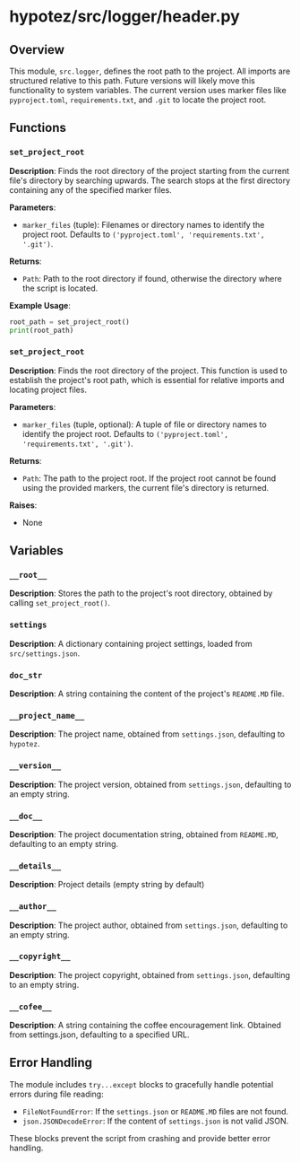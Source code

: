 # hypotez/src/logger/header.py

## Overview

This module, `src.logger`, defines the root path to the project. All imports are structured relative to this path.  Future versions will likely move this functionality to system variables.  The current version uses marker files like `pyproject.toml`, `requirements.txt`, and `.git` to locate the project root.


## Functions

### `set_project_root`

**Description**: Finds the root directory of the project starting from the current file's directory by searching upwards. The search stops at the first directory containing any of the specified marker files.

**Parameters**:

- `marker_files` (tuple): Filenames or directory names to identify the project root.  Defaults to `('pyproject.toml', 'requirements.txt', '.git')`.


**Returns**:

- `Path`: Path to the root directory if found, otherwise the directory where the script is located.


**Example Usage**:

```python
root_path = set_project_root()
print(root_path)
```

### `set_project_root`

**Description**:  Finds the root directory of the project. This function is used to establish the project's root path, which is essential for relative imports and locating project files.

**Parameters**:

- `marker_files` (tuple, optional): A tuple of file or directory names to identify the project root. Defaults to `('pyproject.toml', 'requirements.txt', '.git')`.


**Returns**:

- `Path`: The path to the project root.  If the project root cannot be found using the provided markers, the current file's directory is returned.

**Raises**:

- None


## Variables

### `__root__`

**Description**:  Stores the path to the project's root directory, obtained by calling `set_project_root()`.


### `settings`

**Description**: A dictionary containing project settings, loaded from `src/settings.json`.


### `doc_str`

**Description**: A string containing the content of the project's `README.MD` file.



### `__project_name__`

**Description**: The project name, obtained from `settings.json`, defaulting to `hypotez`.

### `__version__`

**Description**: The project version, obtained from `settings.json`, defaulting to an empty string.

### `__doc__`

**Description**: The project documentation string, obtained from `README.MD`, defaulting to an empty string.


### `__details__`

**Description**: Project details (empty string by default)


### `__author__`

**Description**: The project author, obtained from `settings.json`, defaulting to an empty string.


### `__copyright__`

**Description**: The project copyright, obtained from `settings.json`, defaulting to an empty string.


### `__cofee__`

**Description**: A string containing the coffee encouragement link. Obtained from settings.json, defaulting to a specified URL.




## Error Handling

The module includes `try...except` blocks to gracefully handle potential errors during file reading:

- `FileNotFoundError`: If the `settings.json` or `README.MD` files are not found.
- `json.JSONDecodeError`: If the content of `settings.json` is not valid JSON.

These blocks prevent the script from crashing and provide better error handling.